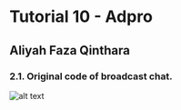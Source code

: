# Tutorial 10 - Adpro

## Aliyah Faza Qinthara

### 2.1. Original code of broadcast chat.
![alt text](https://cdn.discordapp.com/attachments/1169297012211056731/1238067418945949758/Screenshot_2024-05-09_165353.png?ex=663defa2&is=663c9e22&hm=3d004d7c627502ccecea0208fe032dbdebadd9e7d2d4adf69c1215d48e5171d3&)
